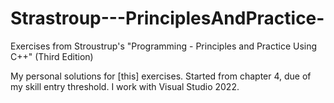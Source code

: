 # Strastroup---PrinciplesAndPractice-
Exercises from Stroustrup's "Programming - Principles and Practice Using C++" (Third Edition)


My personal solutions for [this] exercises.
Started from chapter 4, due of my skill entry threshold.
I work with Visual Studio 2022.
